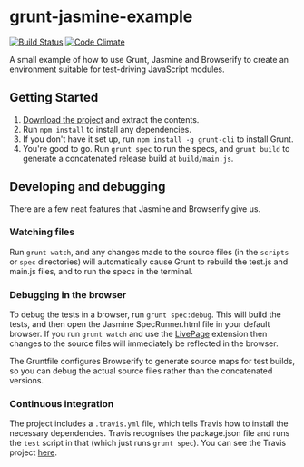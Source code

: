 # grunt-jasmine-example
[![Build Status](https://travis-ci.org/jbrunton/grunt-jasmine-example.png)](https://travis-ci.org/jbrunton/grunt-jasmine-example)
[![Code Climate](https://codeclimate.com/github/jbrunton/grunt-jasmine-example.png)](https://codeclimate.com/github/jbrunton/grunt-jasmine-example)

A small example of how to use Grunt, Jasmine and Browserify to create an environment suitable for test-driving JavaScript modules.

## Getting Started

1. [Download the project](https://github.com/jbrunton/grunt-jasmine-example/archive/master.zip) and extract the contents.
2. Run ```npm install``` to install any dependencies.
3. If you don't have it set up, run ```npm install -g grunt-cli``` to install Grunt.
4. You're good to go.  Run ```grunt spec``` to run the specs, and ```grunt build``` to generate a concatenated release build at ```build/main.js```.

## Developing and debugging

There are a few neat features that Jasmine and Browserify give us.

### Watching files

Run ```grunt watch```, and any changes made to the source files (in the ```scripts``` or ```spec``` directories) will automatically cause Grunt to rebuild the test.js and main.js files, and to run the specs in the terminal.

### Debugging in the browser

To debug the tests in a browser, run ```grunt spec:debug```.  This will build the tests, and then open the Jasmine SpecRunner.html file in your default browser.  If you run ```grunt watch``` and use the [LivePage](https://chrome.google.com/webstore/detail/livepage/pilnojpmdoofaelbinaeodfpjheijkbh?hl=en) extension then changes to the source files will immediately be reflected in the browser.

The Gruntfile configures Browserify to generate source maps for test builds, so you can debug the actual source files rather than the concatenated versions.

### Continuous integration

The project includes a ```.travis.yml``` file, which tells Travis how to install the necessary dependencies.  Travis recognises the package.json file and runs the ```test``` script in that (which just runs ```grunt spec```).  You can see the Travis project [here](https://travis-ci.org/jbrunton/grunt-jasmine-example).
